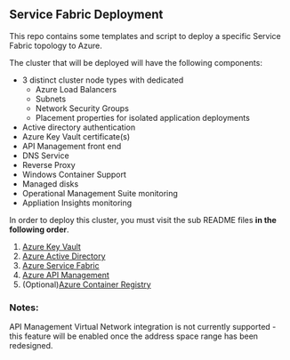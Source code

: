 ## Service Fabric Deployment
This repo contains some templates and script to deploy a specific Service Fabric topology to Azure.

The cluster that will be deployed will have the following components:
* 3 distinct cluster node types with dedicated
    * Azure Load Balancers
    * Subnets
    * Network Security Groups
    * Placement properties for isolated application deployments
* Active directory authentication
* Azure Key Vault certificate(s)
* API Management front end
* DNS Service
* Reverse Proxy
* Windows Container Support
* Managed disks
* Operational Management Suite monitoring
* Appliation Insights monitoring

In order to deploy this cluster, you must visit the sub README files **in the following order**.

1. [Azure Key Vault](scripts/key-vault/README.md)
2. [Azure Active Directory](scripts/active-directory/README.md)
3. [Azure Service Fabric](scripts/service-fabric/README.md)
4. [Azure API Management](scripts/api-management/README.md)
5. (Optional)[Azure Container Registry](scripts/container-registry/README.md)

### Notes:
API Management Virtual Network integration is not currently supported - this feature will be enabled once the address space range has been redesigned.